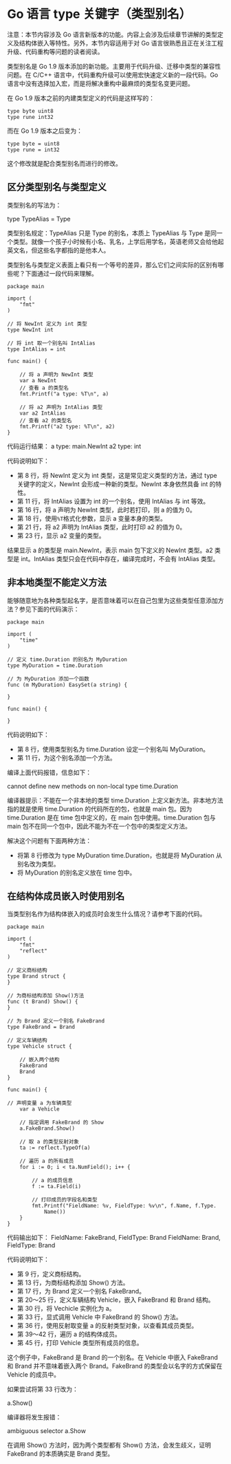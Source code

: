 # Go 语言 type 关键字（类型别名）

注意：本节内容涉及 Go 语言新版本的功能。内容上会涉及后续章节讲解的类型定义及结构体嵌入等特性。另外，本节内容适用于对 Go 语言很熟悉且正在关注工程升级、代码重构等问题的读者阅读。

类型别名是 Go 1.9 版本添加的新功能。主要用于代码升级、迁移中类型的兼容性问题。在 C/C++ 语言中，代码重构升级可以使用宏快速定义新的一段代码。Go 语言中没有选择加入宏，而是将解决重构中最麻烦的类型名变更问题。

在 Go 1.9 版本之前的内建类型定义的代码是这样写的：

```
type byte uint8
type rune int32
```

而在 Go 1.9 版本之后变为：

```
type byte = uint8
type rune = int32
```

这个修改就是配合类型别名而进行的修改。

## 区分类型别名与类型定义

类型别名的写法为：

type TypeAlias = Type

类型别名规定：TypeAlias 只是 Type 的别名，本质上 TypeAlias 与 Type 是同一个类型。就像一个孩子小时候有小名、乳名，上学后用学名，英语老师又会给他起英文名，但这些名字都指的是他本人。

类型别名与类型定义表面上看只有一个等号的差异，那么它们之间实际的区别有哪些呢？下面通过一段代码来理解。

```
package main

import (
    "fmt"
)

// 将 NewInt 定义为 int 类型
type NewInt int

// 将 int 取一个别名叫 IntAlias
type IntAlias = int

func main() {

    // 将 a 声明为 NewInt 类型
    var a NewInt
    // 查看 a 的类型名
    fmt.Printf("a type: %T\n", a)

    // 将 a2 声明为 IntAlias 类型
    var a2 IntAlias
    // 查看 a2 的类型名
    fmt.Printf("a2 type: %T\n", a2)
}
```

代码运行结果：
a type: main.NewInt
a2 type: int

代码说明如下：

*   第 8 行，将 NewInt 定义为 int 类型，这是常见定义类型的方法，通过 type 关键字的定义，NewInt 会形成一种新的类型。NewInt 本身依然具备 int 的特性。
*   第 11 行，将 IntAlias 设置为 int 的一个别名，使用 IntAlias 与 int 等效。
*   第 16 行，将 a 声明为 NewInt 类型，此时若打印，则 a 的值为 0。
*   第 18 行，使用`%T`格式化参数，显示 a 变量本身的类型。
*   第 21 行，将 a2 声明为 IntAlias 类型，此时打印 a2 的值为 0。
*   第 23 行，显示 a2 变量的类型。

结果显示 a 的类型是 main.NewInt，表示 main 包下定义的 NewInt 类型。a2 类型是 int。IntAlias 类型只会在代码中存在，编译完成时，不会有 IntAlias 类型。

## 非本地类型不能定义方法

能够随意地为各种类型起名字，是否意味着可以在自己包里为这些类型任意添加方法？参见下面的代码演示：

```
package main

import (
    "time"
)

// 定义 time.Duration 的别名为 MyDuration
type MyDuration = time.Duration

// 为 MyDuration 添加一个函数
func (m MyDuration) EasySet(a string) {

}

func main() {

}
```

代码说明如下：

*   第 8 行，使用类型别名为 time.Duration 设定一个别名叫 MyDuration。
*   第 11 行，为这个别名添加一个方法。

编译上面代码报错，信息如下：

cannot define new methods on non-local type time.Duration

编译器提示：不能在一个非本地的类型 time.Duration 上定义新方法。非本地方法指的就是使用 time.Duration 的代码所在的包，也就是 main 包。因为 time.Duration 是在 time 包中定义的，在 main 包中使用。time.Duration 包与 main 包不在同一个包中，因此不能为不在一个包中的类型定义方法。

解决这个问题有下面两种方法：

*   将第 8 行修改为 type MyDuration time.Duration，也就是将 MyDuration 从别名改为类型。
*   将 MyDuration 的别名定义放在 time 包中。

## 在结构体成员嵌入时使用别名

当类型别名作为结构体嵌入的成员时会发生什么情况？请参考下面的代码。

```
package main

import (
    "fmt"
    "reflect"
)

// 定义商标结构
type Brand struct {
}

// 为商标结构添加 Show()方法
func (t Brand) Show() {
}

// 为 Brand 定义一个别名 FakeBrand
type FakeBrand = Brand

// 定义车辆结构
type Vehicle struct {

    // 嵌入两个结构
    FakeBrand
    Brand
}

func main() {

// 声明变量 a 为车辆类型
    var a Vehicle

    // 指定调用 FakeBrand 的 Show
    a.FakeBrand.Show()

    // 取 a 的类型反射对象
    ta := reflect.TypeOf(a)

    // 遍历 a 的所有成员
    for i := 0; i < ta.NumField(); i++ {

        // a 的成员信息
        f := ta.Field(i)

        // 打印成员的字段名和类型
        fmt.Printf("FieldName: %v, FieldType: %v\n", f.Name, f.Type.
            Name())
    }
}
```

代码输出如下：
FieldName: FakeBrand, FieldType: Brand
FieldName: Brand, FieldType: Brand

代码说明如下：

*   第 9 行，定义商标结构。
*   第 13 行，为商标结构添加 Show() 方法。
*   第 17 行，为 Brand 定义一个别名 FakeBrand。
*   第 20～25 行，定义车辆结构 Vehicle，嵌入 FakeBrand 和 Brand 结构。
*   第 30 行，将 Vechicle 实例化为 a。
*   第 33 行，显式调用 Vehicle 中 FakeBrand 的 Show() 方法。
*   第 36 行，使用反射取变量 a 的反射类型对象，以查看其成员类型。
*   第 39～42 行，遍历 a 的结构体成员。
*   第 45 行，打印 Vehicle 类型所有成员的信息。

这个例子中，FakeBrand 是 Brand 的一个别名。在 Vehicle 中嵌入 FakeBrand 和 Brand 并不意味着嵌入两个 Brand。FakeBrand 的类型会以名字的方式保留在 Vehicle 的成员中。

如果尝试将第 33 行改为：

a.Show()

编译器将发生报错：

ambiguous selector a.Show

在调用 Show() 方法时，因为两个类型都有 Show() 方法，会发生歧义，证明 FakeBrand 的本质确实是 Brand 类型。
